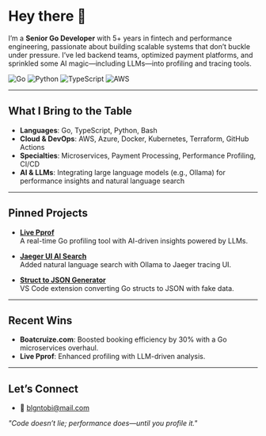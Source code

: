 # Hey there 👋

I’m a **Senior Go Developer** with 5+ years in fintech and performance engineering, passionate about building scalable systems that don’t buckle under pressure. I’ve led backend teams, optimized payment platforms, and sprinkled some AI magic—including LLMs—into profiling and tracing tools.

![Go](https://img.shields.io/badge/-Go-00ADD8?style=flat&logo=go) ![Python](https://img.shields.io/badge/-Python-3776AB?style=flat&logo=python&logoColor=white) ![TypeScript](https://img.shields.io/badge/-TypeScript-3178C6?style=flat&logo=typescript) ![AWS](https://img.shields.io/badge/-AWS-232F3E?style=flat&logo=amazon-aws)

---

## What I Bring to the Table

- **Languages**: Go, TypeScript, Python, Bash
- **Cloud & DevOps**: AWS, Azure, Docker, Kubernetes, Terraform, GitHub Actions
- **Specialties**: Microservices, Payment Processing, Performance Profiling, CI/CD
- **AI & LLMs**: Integrating large language models (e.g., Ollama) for performance insights and natural language search

---

## Pinned Projects

- **[Live Pprof](https://github.com/Oloruntobi1/live-pprof-ai-new)**  
  A real-time Go profiling tool with AI-driven insights powered by LLMs.

- **[Jaeger UI AI Search](https://github.com/Oloruntobi1/jaeger-nl)**  
  Added natural language search with Ollama to Jaeger tracing UI.

- **[Struct to JSON Generator](https://github.com/Oloruntobi1/struct-to-json)**  
  VS Code extension converting Go structs to JSON with fake data.

---

## Recent Wins

- **Boatcruize.com**: Boosted booking efficiency by 30% with a Go microservices overhaul.
- **Live Pprof**: Enhanced profiling with LLM-driven analysis.

---

## Let’s Connect

- 📧 [blgntobi@mail.com](mailto:blgntobi@mail.com)

*"Code doesn’t lie; performance does—until you profile it."*
